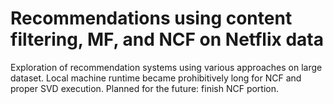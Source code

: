 # Recommendations using content filtering, MF, and NCF on Netflix data

Exploration of recommendation systems using various approaches on large dataset. Local machine runtime became prohibitively long for NCF and proper SVD execution. Planned for the future: finish NCF portion.
